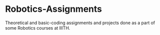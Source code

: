 # Robotics-Assignments
Theoretical and basic-coding assignments and projects done as a part of some Robotics courses at IIITH.
